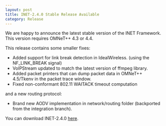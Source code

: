 ```yaml
---
layout: post
title: INET-2.4.0 Stable Release Available
category: Release
---
```


We are happy to announce the latest stable version of the INET Framework.
This version requires OMNeT++ 4.3 or 4.4.

This release contains some smaller fixes:

*   Added support for link break detection in IdealWireless. (using the NF\_LINK\_BREAK signal)
*   VoIPStream updated to match the latest version of ffmpeg library.
*   Added packet printers that can dump packet data in OMNeT++ 4.5/Tkenv in the packet trace window.
*   Fixed non-conformant 802.11 WAITACK timeout computation

and a new routing protocol:

*   Brand new AODV implementation in network/routing folder (backported from the integration branch).

You can download INET-2.4.0 [here](Download.html).
